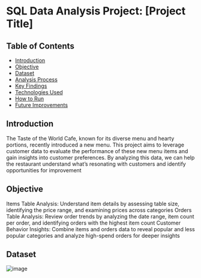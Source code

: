 # SQL Data Analysis Project: [Project Title]

## Table of Contents
- [Introduction](#introduction)
- [Objective](#objective)
- [Dataset](#dataset)
- [Analysis Process](#analysis-process)
- [Key Findings](#key-findings)
- [Technologies Used](#technologies-used)
- [How to Run](#how-to-run)
- [Future Improvements](#future-improvements)

## Introduction
The Taste of the World Cafe, known for its diverse menu and hearty portions, recently introduced a new menu. This project aims to leverage customer data to evaluate the performance of these new menu items and gain insights into customer preferences. By analyzing this data, we can help the restaurant understand what’s resonating with customers and identify opportunities for improvement



## Objective
Items Table Analysis: Understand item details by assessing table size, identifying the price range, and examining prices across categories
Orders Table Analysis: Review order trends by analyzing the date range, item count per order, and identifying orders with the highest item count
Customer Behavior Insights: Combine items and orders data to reveal popular and less popular categories and analyze high-spend orders for deeper insights


## Dataset
![image](https://github.com/user-attachments/assets/e9c42f48-8d90-4223-a192-1d57f7d83f4c)




